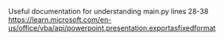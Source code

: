 Useful documentation for understanding main.py lines 28-38
https://learn.microsoft.com/en-us/office/vba/api/powerpoint.presentation.exportasfixedformat
